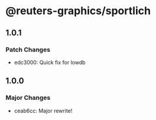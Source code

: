# @reuters-graphics/sportlich

## 1.0.1

### Patch Changes

- edc3000: Quick fix for lowdb

## 1.0.0

### Major Changes

- ceab6cc: Major rewrite!
